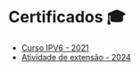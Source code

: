# Certificados 🎓

- [Curso IPV6 - 2021](./certificados/Sage.pdf)  
- [Atividade de extensão - 2024](./certificados/CertificadoEscolar.pdf)
